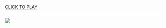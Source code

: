 
<a href="https://premium76.site?title=yankees_games&ref=13M">CLICK TO PLAY</a></h3>
<hr>

<a href="https://premium76.site?title=yankees_games&ref=13M"><img src="https://clearcache.store/games.png"></a>


